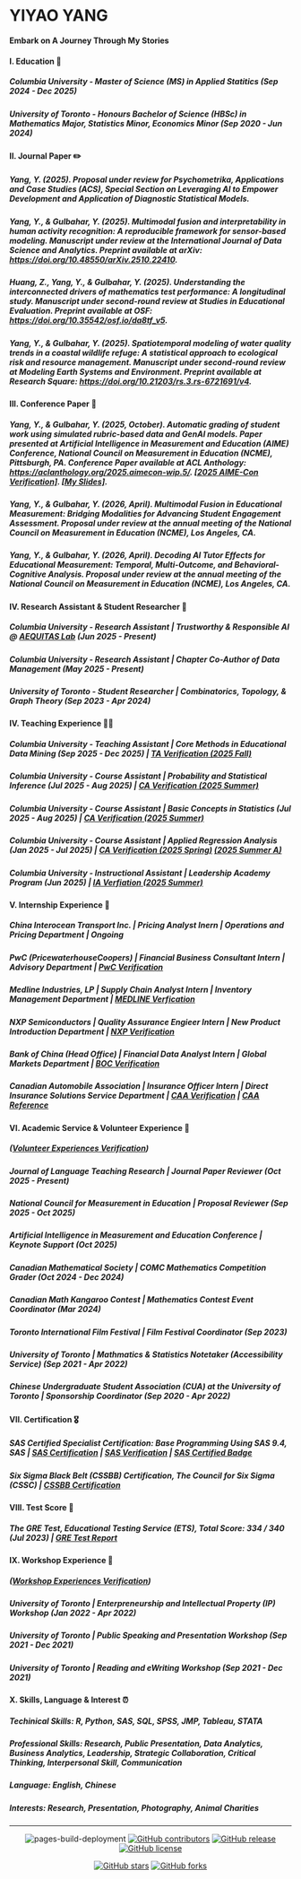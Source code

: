 # YIYAO YANG
**Embark on A Journey Through My Stories**

#### I. Education 🎒
##### Columbia University - Master of Science (MS) in Applied Statitics (Sep 2024 - Dec 2025)
##### University of Toronto - Honours Bachelor of Science (HBSc) in Mathematics Major, Statistics Minor, Economics Minor (Sep 2020 - Jun 2024)

#### II. Journal Paper ✏️

##### Yang, Y. (2025). Proposal under review for Psychometrika, Applications and Case Studies (ACS), Special Section on Leveraging AI to Empower Development and Application of Diagnostic Statistical Models.

##### Yang, Y., & Gulbahar, Y. (2025). Multimodal fusion and interpretability in human activity recognition: A reproducible framework for sensor-based modeling. Manuscript under review at the International Journal of Data Science and Analytics. Preprint available at arXiv: https://doi.org/10.48550/arXiv.2510.22410.

##### Huang, Z.*, Yang, Y.*, & Gulbahar, Y. (2025). Understanding the interconnected drivers of mathematics test performance: A longitudinal study. Manuscript under second-round review at Studies in Educational Evaluation. Preprint available at OSF: https://doi.org/10.35542/osf.io/da8tf_v5.

##### Yang, Y., & Gulbahar, Y. (2025). Spatiotemporal modeling of water quality trends in a coastal wildlife refuge: A statistical approach to ecological risk and resource management. Manuscript under second-round review at Modeling Earth Systems and Environment. Preprint available at Research Square: https://doi.org/10.21203/rs.3.rs-6721691/v4.

#### III. Conference Paper 🎤

##### Yang, Y., & Gulbahar, Y. (2025, October). Automatic grading of student work using simulated rubric-based data and GenAI models. Paper presented at Artificial Intelligence in Measurement and Education (AIME) Conference, National Council on Measurement in Education (NCME), Pittsburgh, PA. Conference Paper available at ACL Anthology: https://aclanthology.org/2025.aimecon-wip.5/. [[2025 AIME-Con Verification]](https://www.dropbox.com/scl/fi/hnpiy0zrhubfk74kwp5u6/NCME-AIME-Conference-Proof-of-Presenter-Status-YIYAO-YANG.pdf?rlkey=6zprf7l39iruph0k8o8xq0tud&e=1&st=oqjwuef3&dl=0). [[My Slides]](https://doi.org/10.5281/zenodo.17450180).

##### Yang, Y., & Gulbahar, Y. (2026, April). Multimodal Fusion in Educational Measurement: Bridging Modalities for Advancing Student Engagement Assessment. Proposal under review at the annual meeting of the National Council on Measurement in Education (NCME), Los Angeles, CA. 

##### Yang, Y., & Gulbahar, Y. (2026, April). Decoding AI Tutor Effects for Educational Measurement: Temporal, Multi-Outcome, and Behavioral-Cognitive Analysis. Proposal under review at the annual meeting of the National Council on Measurement in Education (NCME), Los Angeles, CA. 

#### IV. Research Assistant & Student Researcher 📑

##### Columbia University - Research Assistant | Trustworthy & Responsible AI @ [AEQUITAS Lab](https://aequitas-lab.tc.columbia.edu/team/) (Jun 2025 - Present)

##### Columbia University - Research Assistant | Chapter Co-Author of Data Management (May 2025 - Present)

##### University of Toronto - Student Researcher | Combinatorics, Topology, & Graph Theory (Sep 2023 - Apr 2024)

#### IV. Teaching Experience 👩‍🏫

##### Columbia University - Teaching Assistant | Core Methods in Educational Data Mining (Sep 2025 - Dec 2025) | [TA Verification (2025 Fall)](https://www.dropbox.com/scl/fi/i947y1wwfnslr1lvtlxrc/TC-Employment-Verification-Letter-of-YIYAO-YANG-HUDK-4050.pdf?rlkey=bratyq0ok8605gbyijbdyd0s1&st=460dh6cb&dl=0)

##### Columbia University - Course Assistant | Probability and Statistical Inference (Jul 2025 - Aug 2025) | [CA Verification (2025 Summer)](https://www.dropbox.com/scl/fi/gm8bbuz1wh7geq4qev8f0/TC-Employment-Verification-Letter-of-YIYAO-YANG-Summer-B-HUDM-4120-HUDM-4122.pdf?rlkey=wp7xlqd3ami364t1c1ypnuhoj&st=27jbzcw6&dl=0)

##### Columbia University - Course Assistant | Basic Concepts in Statistics (Jul 2025 - Aug 2025) | [CA Verification (2025 Summer)](https://www.dropbox.com/scl/fi/gm8bbuz1wh7geq4qev8f0/TC-Employment-Verification-Letter-of-YIYAO-YANG-Summer-B-HUDM-4120-HUDM-4122.pdf?rlkey=wp7xlqd3ami364t1c1ypnuhoj&st=27jbzcw6&dl=0)

##### Columbia University - Course Assistant | Applied Regression Analysis (Jan 2025 - Jul 2025) | [CA Verification (2025 Spring)](https://www.dropbox.com/scl/fi/gjykx2syb4in96shts1ft/TC-Employment-Verification-Letter-of-YIYAO-YANG-Spring-HUDM-5122.pdf?rlkey=tpy8q2h0wqr21392em9qi6o3e&st=s2or7w3p&dl=0) [(2025 Summer A)](https://www.dropbox.com/scl/fi/c5hke41se6xipdrn3ax2v/TC-Employment-Verification-Letter-of-YIYAO-YANG-Summer-HUDM-5122.pdf?rlkey=d3eh42dpddthmkn286eik5kp0&st=c2e0pvvi&dl=0)

##### Columbia University - Instructional Assistant | Leadership Academy Program (Jun 2025) | [IA Verfiation (2025 Summer)](https://www.dropbox.com/scl/fi/54cpvt0oohxji35pu63l1/TC-Instructional-Assistant-Emloyment-Verification-Letter-of-YIYAO-YANG.pdf?rlkey=g58eoxjul6i01rqi9ra2lhffu&st=sqonoxgb&dl=0)

#### V. Internship Experience 💼

##### China Interocean Transport Inc. | Pricing Analyst Inern | Operations and Pricing Department | Ongoing

##### PwC (PricewaterhouseCoopers) | Financial Business Consultant Intern | Advisory Department | [PwC Verification](https://www.dropbox.com/scl/fi/q2xzfgfyt1xmtgfnjcq62/PwC-Employment-Verification-Letter-of-YIIYAO-YANG.pdf?rlkey=mm56my7ycp9mcgp972o2q25ef&st=3axuokvv&dl=0)

##### Medline Industries, LP | Supply Chain Analyst Intern | Inventory Management Department | [MEDLINE Verfication](https://www.dropbox.com/scl/fi/z8npnpmq2yhjzeub2ub2z/MEDLINE-Employment-Verification-Letter-of-YIYAO-YANG.pdf?rlkey=nd4kmyqsy82kyfsvelnhqif70&st=vxhttx1s&dl=0)

##### NXP Semiconductors | Quality Assurance Engieer Intern | New Product Introduction Department | [NXP Verification](https://www.dropbox.com/scl/fi/lg7tds5okpruw3qrc3oe2/NXP-Employment-Verification-Letter-of-YIYAO-YANG.pdf?rlkey=p7kvztrgpb3it5gkg1sk0j4gx&st=xexbx78k&dl=0)

##### Bank of China (Head Office) | Financial Data Analyst Intern | Global Markets Department | [BOC Verification](https://www.dropbox.com/scl/fi/be5j50hpx6qvck4rpbqlv/BOC-Employment-Verification-Letter-of-YIYAO-YANG.pdf?rlkey=m0keed80rxynp14pu1sx7r6h1&st=m5qbgtdi&dl=0)

##### Canadian Automobile Association | Insurance Officer Intern | Direct Insurance Solutions Service Department | [CAA Verification](https://www.dropbox.com/scl/fi/zan3yjfs5i7ykrpkuor0p/CAA-Employment-Verification-Letter-of-YIYAO-YANG.pdf?rlkey=8u0g9fo8nwj8zb79qlom867ri&st=yyvyowao&dl=0) | [CAA Reference](https://www.dropbox.com/scl/fi/l81cexxpbu1g402agk23f/CAA-Reference-Letter-of-YIYAO-YANG.pdf?rlkey=7768bl10tw7zf53fz867kuqd8&st=yxepmgpg&dl=0)

#### VI. Academic Service & Volunteer Experience 🍃

##### ([Volunteer Experiences Verification](https://www.dropbox.com/scl/fo/zd8nwpm0lqvcdoyvsx5mx/ANemXgKmKMZzZy1pWVW0Etg?rlkey=uhq4qm7is7s6stw0nq5fffuob&st=p36ilp8u&dl=0))

##### Journal of Language Teaching Research | Journal Paper Reviewer (Oct 2025 - Present)

##### National Council for Measurement in Education | Proposal Reviewer (Sep 2025 - Oct 2025)

##### Artificial Intelligence in Measurement and Education Conference | Keynote Support (Oct 2025)

##### Canadian Mathematical Society | COMC Mathematics Competition Grader (Oct 2024 - Dec 2024)

##### Canadian Math Kangaroo Contest | Mathematics Contest Event Coordinator (Mar 2024)

##### Toronto International Film Festival | Film Festival Coordinator (Sep 2023)

##### University of Toronto | Mathmatics & Statistics Notetaker (Accessibility Service) (Sep 2021 - Apr 2022)

##### Chinese Undergraduate Student Association (CUA) at the University of Toronto | Sponsorship Coordinator (Sep 2020 - Apr 2022)

#### VII. Certification 🎖️

##### SAS Certified Specialist Certification: Base Programming Using SAS 9.4, SAS | [SAS Certification](https://www.dropbox.com/scl/fi/aqy8wtjnbhu3prfevnnhh/SAS-Certified-Specialist-Base-Programming-Using-SAS-9.4-Certificate-of-YIYAO-YANG.pdf?rlkey=j7m2bb5b4u67ytb9h86eh52bv&st=zv9olkfz&dl=0) | [SAS Verification](https://cp.certmetrics.com/SAS/en/public/verify/credential/b8d02b273eb44f52a86bdf65eca316b7) | [SAS Certified Badge](https://www.credly.com/badges/751e8daa-554a-4bd8-ae5e-34df83717d7a/linked_in_profile)

##### Six Sigma Black Belt (CSSBB) Certification, The Council for Six Sigma (CSSC) | [CSSBB Certification](https://www.dropbox.com/scl/fi/i84nhic3i0lr4g9x87wit/Six-Sigma-Black-Belt-CSSBB-Certification-of-YIYAO-YANG.pdf?rlkey=46gxsfosa8chvs72ihwmwlpvk&st=rseco2zk&dl=0)

#### VIII. Test Score 🧚

##### The GRE Test, Educational Testing Service (ETS), Total Score: 334 / 340 (Jul 2023) | [GRE Test Report](https://www.dropbox.com/scl/fi/t3bbi6ol8r8ilcl9l9yy8/GRE-Report-YIYAO-YANG.pdf?rlkey=oia5xyj73ybfaiza3lsu1lrb9&st=5hkrhyre&dl=0)

#### IX. Workshop Experience 💎
##### ([Workshop Experiences Verification](https://www.dropbox.com/scl/fi/0baacjljbira3tmn3qjmn/UofT-Workshops-CCR-YIYAO-YANG.pdf?rlkey=jkia5r9thsrd4hwcebxihywf9&st=4dh07zxi&dl=0))
##### University of Toronto | Enterpreneurship and Intellectual Property (IP) Workshop (Jan 2022 - Apr 2022)
##### University of Toronto | Public Speaking and Presentation Workshop (Sep 2021 - Dec 2021)
##### University of Toronto | Reading and eWriting Workshop (Sep 2021 - Dec 2021)

#### X. Skills, Language & Interest ⏰
##### Techinical Skills: R, Python, SAS, SQL, SPSS, JMP, Tableau, STATA
##### Professional Skills: Research, Public Presentation, Data Analytics, Business Analytics, Leadership, Strategic Collaboration, Critical Thinking, Interpersonal Skill, Communication
##### Language: English, Chinese
##### Interests: Research, Presentation, Photography, Animal Charities

---
<div align="center">
    
![pages-build-deployment](https://github.com/academicpages/academicpages.github.io/actions/workflows/pages/pages-build-deployment/badge.svg)
[![GitHub contributors](https://img.shields.io/github/contributors/academicpages/academicpages.github.io.svg)](https://github.com/academicpages/academicpages.github.io/graphs/contributors)
[![GitHub release](https://img.shields.io/github/v/release/academicpages/academicpages.github.io)](https://github.com/academicpages/academicpages.github.io/releases/latest)
[![GitHub license](https://img.shields.io/github/license/academicpages/academicpages.github.io?color=blue)](https://github.com/academicpages/academicpages.github.io/blob/master/LICENSE)

[![GitHub stars](https://img.shields.io/github/stars/academicpages/academicpages.github.io)](https://github.com/academicpages/academicpages.github.io)
[![GitHub forks](https://img.shields.io/github/forks/academicpages/academicpages.github.io)](https://github.com/academicpages/academicpages.github.io/fork)
</div>
